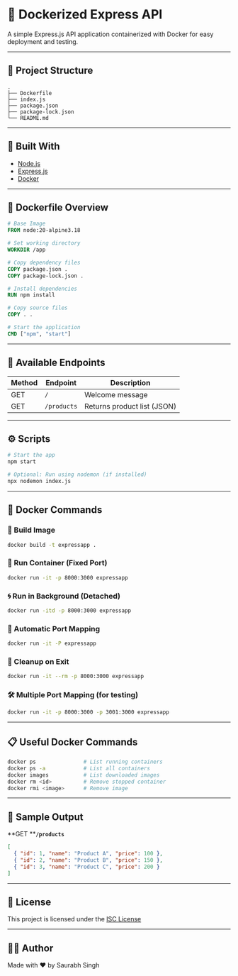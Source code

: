 # 🚀 Dockerized Express API

A simple Express.js API application containerized with Docker for easy deployment and testing.

---

## 📁 Project Structure

```
.
├── Dockerfile
├── index.js
├── package.json
├── package-lock.json
└── README.md
```

---

## 🧱 Built With

* [Node.js](https://nodejs.org/)
* [Express.js](https://expressjs.com/)
* [Docker](https://www.docker.com/)

---

## 🐳 Dockerfile Overview

```dockerfile
# Base Image
FROM node:20-alpine3.18

# Set working directory
WORKDIR /app

# Copy dependency files
COPY package.json .
COPY package-lock.json .

# Install dependencies
RUN npm install

# Copy source files
COPY . .

# Start the application
CMD ["npm", "start"]
```

---

## 🚦 Available Endpoints

| Method | Endpoint    | Description                 |
| ------ | ----------- | --------------------------- |
| GET    | `/`         | Welcome message             |
| GET    | `/products` | Returns product list (JSON) |

---

## ⚙️ Scripts

```bash
# Start the app
npm start

# Optional: Run using nodemon (if installed)
npx nodemon index.js
```

---

## 🐳 Docker Commands

### 📆 Build Image

```bash
docker build -t expressapp .
```

### 🚀 Run Container (Fixed Port)

```bash
docker run -it -p 8000:3000 expressapp
```

### 🌀 Run in Background (Detached)

```bash
docker run -itd -p 8000:3000 expressapp
```

### 🔄 Automatic Port Mapping

```bash
docker run -it -P expressapp
```

### 🚩 Cleanup on Exit

```bash
docker run -it --rm -p 8000:3000 expressapp
```

### 🛠 Multiple Port Mapping (for testing)

```bash
docker run -it -p 8000:3000 -p 3001:3000 expressapp
```

---

## 📋 Useful Docker Commands

```bash
docker ps               # List running containers
docker ps -a            # List all containers
docker images           # List downloaded images
docker rm <id>          # Remove stopped container
docker rmi <image>      # Remove image
```

---

## 🥪 Sample Output

\*\*GET \*\***`/products`**

```json
[
  { "id": 1, "name": "Product A", "price": 100 },
  { "id": 2, "name": "Product B", "price": 150 },
  { "id": 3, "name": "Product C", "price": 200 }
]
```

---

## 📝 License

This project is licensed under the [ISC License](https://opensource.org/licenses/ISC)

---

## 👨‍💼 Author

Made with ❤️ by Saurabh Singh
